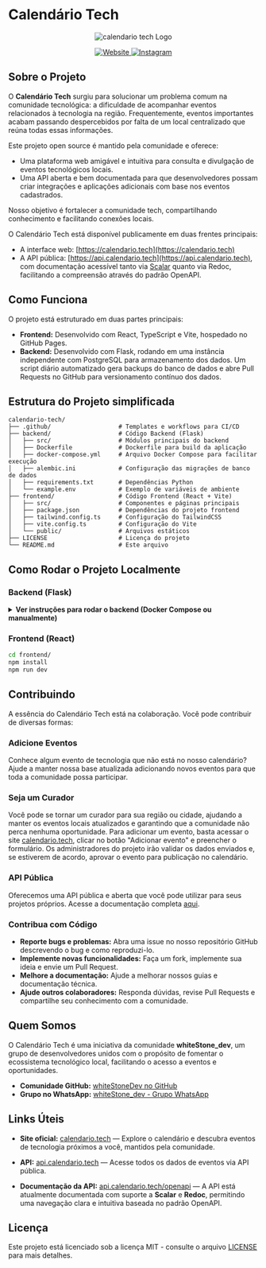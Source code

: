 # Calendário Tech
<p align="center">
    <p align="center">
        <img src="https://calendario.tech/img/logotipo_white.png" alt="calendario tech Logo"/>
    </p>
</p>

<p align="center">
    <a href="https://calendario.tech/">
        <img src="https://img.shields.io/badge/Website-Visit%20our%20site-blue" alt="Website">
    </a>
    <a href="https://www.instagram.com/whitestonedev">
        <img src="https://img.shields.io/badge/Instagram-Follow%20us%20on%20Instagram-E4405F" alt="Instagram">
    </a>
</p>


## Sobre o Projeto
O **Calendário Tech** surgiu para solucionar um problema comum na comunidade tecnológica: a dificuldade de acompanhar eventos relacionados à tecnologia na região. Frequentemente, eventos importantes acabam passando despercebidos por falta de um local centralizado que reúna todas essas informações.

Este projeto open source é mantido pela comunidade e oferece:

* Uma plataforma web amigável e intuitiva para consulta e divulgação de eventos tecnológicos locais.
* Uma API aberta e bem documentada para que desenvolvedores possam criar integrações e aplicações adicionais com base nos eventos cadastrados.

Nosso objetivo é fortalecer a comunidade tech, compartilhando conhecimento e facilitando conexões locais.

O Calendário Tech está disponível publicamente em duas frentes principais:

* A interface web: [https://calendario.tech](https://calendario.tech)
* A API pública: [https://api.calendario.tech](https://api.calendario.tech), com documentação acessível tanto via [Scalar](https://api.calendario.tech/openapi/scalar) quanto via Redoc, facilitando a compreensão através do padrão OpenAPI.

## Como Funciona

O projeto está estruturado em duas partes principais:

* **Frontend:** Desenvolvido com React, TypeScript e Vite, hospedado no GitHub Pages.
* **Backend:** Desenvolvido com Flask, rodando em uma instância independente com PostgreSQL para armazenamento dos dados. Um script diário automatizado gera backups do banco de dados e abre Pull Requests no GitHub para versionamento contínuo dos dados.

## Estrutura do Projeto simplificada

```
calendario-tech/
├── .github/                   # Templates e workflows para CI/CD
├── backend/                   # Código Backend (Flask)
│   ├── src/                   # Módulos principais do backend
│   ├── Dockerfile             # Dockerfile para build da aplicação
│   ├── docker-compose.yml     # Arquivo Docker Compose para facilitar execução
│   ├── alembic.ini            # Configuração das migrações de banco de dados
│   ├── requirements.txt       # Dependências Python
│   └── example.env            # Exemplo de variáveis de ambiente
├── frontend/                  # Código Frontend (React + Vite)
│   ├── src/                   # Componentes e páginas principais
│   ├── package.json           # Dependências do projeto frontend
│   ├── tailwind.config.ts     # Configuração do TailwindCSS
│   ├── vite.config.ts         # Configuração do Vite
│   └── public/                # Arquivos estáticos
├── LICENSE                    # Licença do projeto
└── README.md                  # Este arquivo
```

## Como Rodar o Projeto Localmente

### Backend (Flask)

<details>
<summary><strong>Ver instruções para rodar o backend (Docker Compose ou manualmente)</strong></summary>

#### Com Docker Compose:

1. Copie o arquivo `example.env` para `.env` no diretório `backend/` e preencha as variáveis necessárias.

```bash
cd backend/
cp example.env .env
```

2. Rode o projeto com Docker Compose:

```bash
docker-compose up
```

#### Sem Docker:

1. Configure o ambiente Python (recomenda-se usar virtualenv ou Poetry).

```bash
pip install -r requirements.txt
```

2. Configure as variáveis de ambiente copiando e ajustando `example.env`.

3. Rode a aplicação:

```bash
flask run
```

</details>

### Frontend (React)

```bash
cd frontend/
npm install
npm run dev
```

## Contribuindo

A essência do Calendário Tech está na colaboração. Você pode contribuir de diversas formas:

### Adicione Eventos

Conhece algum evento de tecnologia que não está no nosso calendário? Ajude a manter nossa base atualizada adicionando novos eventos para que toda a comunidade possa participar.

### Seja um Curador

Você pode se tornar um curador para sua região ou cidade, ajudando a manter os eventos locais atualizados e garantindo que a comunidade não perca nenhuma oportunidade. Para adicionar um evento, basta acessar o site [calendario.tech](https://calendario.tech), clicar no botão "Adicionar evento" e preencher o formulário. Os administradores do projeto irão validar os dados enviados e, se estiverem de acordo, aprovar o evento para publicação no calendário.

### API Pública

Oferecemos uma API pública e aberta que você pode utilizar para seus projetos próprios. Acesse a documentação completa [aqui](https://api.calendario.tech/openapi/scalar).

### Contribua com Código

* **Reporte bugs e problemas:** Abra uma issue no nosso repositório GitHub descrevendo o bug e como reproduzi-lo.
* **Implemente novas funcionalidades:** Faça um fork, implemente sua ideia e envie um Pull Request.
* **Melhore a documentação:** Ajude a melhorar nossos guias e documentação técnica.
* **Ajude outros colaboradores:** Responda dúvidas, revise Pull Requests e compartilhe seu conhecimento com a comunidade.

## Quem Somos

O Calendário Tech é uma iniciativa da comunidade **whiteStone\_dev**, um grupo de desenvolvedores unidos com o propósito de fomentar o ecossistema tecnológico local, facilitando o acesso a eventos e oportunidades.

* **Comunidade GitHub:** [whiteStoneDev no GitHub](https://github.com/whitestonedev)
* **Grupo no WhatsApp:** [whiteStone\_dev - Grupo WhatsApp](https://chat.whatsapp.com/LiB7z1n1Ahe3Ts0YD5uPoe)

## Links Úteis

* **Site oficial:** [calendario.tech](https://calendario.tech/#/) — Explore o calendário e descubra eventos de tecnologia próximos a você, mantidos pela comunidade.

* **API:** [api.calendario.tech](https://api.calendario.tech) — Acesse todos os dados de eventos via API pública.

* **Documentação da API:** [api.calendario.tech/openapi](https://api.calendario.tech/openapi) — A API está atualmente documentada com suporte a **Scalar** e **Redoc**, permitindo uma navegação clara e intuitiva baseada no padrão OpenAPI.

## Licença

Este projeto está licenciado sob a licença MIT - consulte o arquivo [LICENSE](LICENSE) para mais detalhes.
